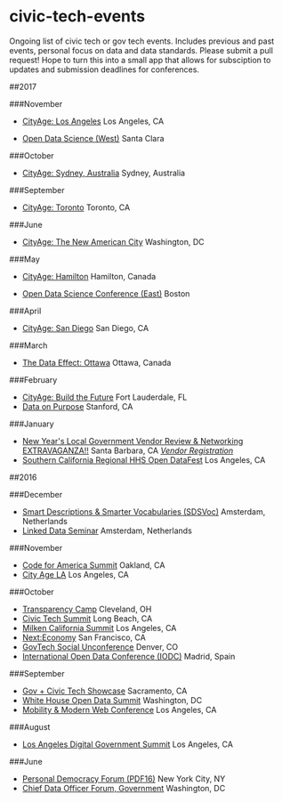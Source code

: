 # civic-tech-events
Ongoing list of civic tech or gov tech events. Includes previous and past events, personal focus on data and data standards. Please submit a pull request! Hope to turn this into a small app that allows for subsciption to updates and submission deadlines for conferences.
            

##2017

###November

+ [CityAge: Los Angeles](http://dmanalytics2.com/click?u=http%3A%2F%2Fcityage.org%2Fcomingsoon&i=9&d=_M515HtKRyKrTjX_4OUwJg&e=vyki.englert%40gmail.com&a=mkceAsllSIeijMWrv9Ew-Q) Los Angeles, CA

+ [Open Data Science (West)](https://www.odsc.com/boston) Santa Clara

###October

+ [CityAge: Sydney, Australia](http://dmanalytics2.com/click?u=http%3A%2F%2Fcityage.org%2Faustralia&i=8&d=_M515HtKRyKrTjX_4OUwJg&e=vyki.englert%40gmail.com&a=mkceAsllSIeijMWrv9Ew-Q) Sydney, Australia

###September

+ [CityAge: Toronto](http://dmanalytics2.com/click?u=http%3A%2F%2Fcityage.org%2Ftoronto&i=7&d=_M515HtKRyKrTjX_4OUwJg&e=vyki.englert%40gmail.com&a=mkceAsllSIeijMWrv9Ew-Q) Toronto, CA

###June

+ [CityAge: The New American City](http://dmanalytics2.com/click?u=http%3A%2F%2Fcityage.org%2Fcomingsoon&i=6&d=_M515HtKRyKrTjX_4OUwJg&e=vyki.englert%40gmail.com&a=mkceAsllSIeijMWrv9Ew-Q) Washington, DC

###May

+ [CityAge: Hamilton](http://dmanalytics2.com/click?u=http%3A%2F%2Fcityage.org%2Fhamilton%2F&i=5&d=_M515HtKRyKrTjX_4OUwJg&e=vyki.englert%40gmail.com&a=mkceAsllSIeijMWrv9Ew-Q) Hamilton, Canada

+ [Open Data Science Conference (East)](https://www.odsc.com/boston) Boston

###April

+ [CityAge: San Diego](http://dmanalytics2.com/click?u=http%3A%2F%2Fcityage.org%2Fsandiego%2F&i=4&d=_M515HtKRyKrTjX_4OUwJg&e=vyki.englert%40gmail.com&a=mkceAsllSIeijMWrv9Ew-Q) San Diego, CA

###March 

+ [The Data Effect: Ottawa](http://dmanalytics2.com/click?u=http%3A%2F%2Fcityage.org%2Fdataeffect%2F&i=3&d=_M515HtKRyKrTjX_4OUwJg&e=vyki.englert%40gmail.com&a=mkceAsllSIeijMWrv9Ew-Q) Ottawa, Canada

###February

+ [CityAge: Build the Future](http://dmanalytics2.com/click?u=http%3A%2F%2Fcityage.org%2Fflorida&i=2&d=_M515HtKRyKrTjX_4OUwJg&e=vyki.englert%40gmail.com&a=mkceAsllSIeijMWrv9Ew-Q) Fort Lauderdale, FL 
+ [Data on Purpose](http://www.ssirdata.org/) Stanford, CA

###January

+ [New Year's Local Government Vendor Review & Networking EXTRAVAGANZA!!](https://www.mmanc.org/event/new-years-local-government-vendor-review-networking-extravaganza/) Santa Barbara, CA _[Vendor Registration](https://www.eventbrite.com/e/vendor-registration-2017-new-years-local-government-vendor-review-networking-extravaganza-tickets-29752244765)_
+ [Southern California Regional HHS Open DataFest](http://go.stewardsofchange.com/Southern-California-Regional-HHS-DataFest_Event-Registration-LP.html) Los Angeles, CA

##2016

###December

+ [Smart Descriptions & Smarter Vocabularies (SDSVoc)](https://www.w3.org/2016/11/sdsvoc/) Amsterdam, Netherlands
+ [Linked Data Seminar](http://www.pilod.nl/wiki/Linked_Data_Seminar_-_December_2,_2016) Amsterdam, Netherlands

###November

+ [Code for America Summit](https://www.codeforamerica.org/summit) Oakland, CA
+ [City Age LA](http://cityage.org/la) Los Angeles, CA

###October

+ [Transparency Camp](http://sunlightfoundation.com/transparency-camp/past-camps/) Cleveland, OH
+ [Civic Tech Summit](http://innovatelb.com/summit/) Long Beach, CA
+ [Milken California Summit](http://www.milkeninstitute.org/events/conferences/summit/california-summit-2016/) Los Angeles, CA
+ [Next:Economy](http://conferences.oreilly.com/nextcon/economy-us) San Francisco, CA
+ [GovTech Social Unconference](https://www.eventbrite.com/e/govtech-social-unconference-denver-tickets-26355897198) Denver, CO
+ [International Open Data Conference (IODC)](http://opendatacon.org/) Madrid, Spain

###September

+ [Gov + Civic Tech Showcase](http://www.techwire.net/news/sept-22-civic-and-gov-tech-showcase-in-sacramento.html) Sacramento, CA 
+ [White House Open Data Summit](http://www.datafoundation.org/dt-2016#exhibitors) Washington, DC
+ [Mobility & Modern Web Conference](https://mmwcon.org/) Los Angeles, CA

###August

+ [Los Angeles Digital Government Summit](http://www.govtech.com/events/Los-Angeles-Digital-Government-Summit-2016.html) Los Angeles, CA

###June

+ [Personal Democracy Forum (PDF16)](https://personaldemocracy.com/conference) New York City, NY
+ [Chief Data Officer Forum, Government](http://www.chiefdataofficergovernment.com/) Washington, DC
